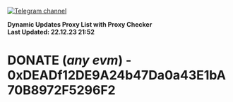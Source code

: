 [![Telegram channel](https://img.shields.io/endpoint?url=https://runkit.io/damiankrawczyk/telegram-badge/branches/master?url=https://t.me/n4z4v0d)](https://t.me/n4z4v0d) 

**Dynamic Updates Proxy List with Proxy Checker**  
**Last Updated: 22.12.23 21:52**

# DONATE (_any evm_) - 0xDEADf12DE9A24b47Da0a43E1bA70B8972F5296F2
